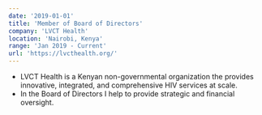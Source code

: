 ```yaml
---
date: '2019-01-01'
title: 'Member of Board of Directors'
company: 'LVCT Health'
location: 'Nairobi, Kenya'
range: 'Jan 2019 - Current'
url: 'https://lvcthealth.org/'
---
```


- LVCT Health is a Kenyan non-governmental organization the provides innovative, integrated, and comprehensive HIV services at scale.
- In the Board of Directors I help to provide strategic and financial oversight.
